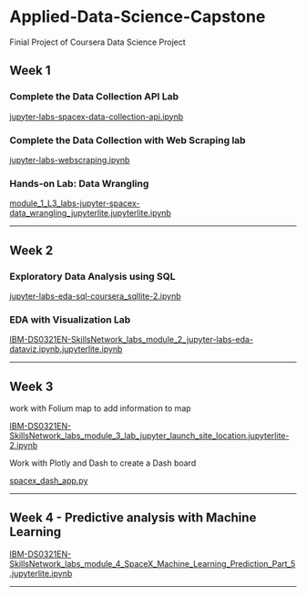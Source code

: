 # Applied-Data-Science-Capstone
Finial Project of Coursera Data Science Project


## Week 1

### **Complete the Data Collection API Lab**

[jupyter-labs-spacex-data-collection-api.ipynb](https://github.com/timfree/Applied-Data-Science-Capstone/blob/main/jupyter-labs-spacex-data-collection-api.ipynb)


### **Complete the Data Collection with Web Scraping lab**

[jupyter-labs-webscraping.ipynb](https://github.com/timfree/Applied-Data-Science-Capstone/blob/main/jupyter-labs-webscraping.ipynb)


### **Hands-on Lab: Data Wrangling**

[module_1_L3_labs-jupyter-spacex-data_wrangling_jupyterlite.jupyterlite.ipynb](https://github.com/timfree/Applied-Data-Science-Capstone/blob/main/module_1_L3_labs-jupyter-spacex-data_wrangling_jupyterlite.jupyterlite.ipynb)

---

## Week 2

### Exploratory Data Analysis using SQL


[jupyter-labs-eda-sql-coursera_sqllite-2.ipynb](https://github.com/timfree/Applied-Data-Science-Capstone/blob/main/jupyter-labs-eda-sql-coursera_sqllite-2.ipynb)



### **EDA with Visualization Lab**

[IBM-DS0321EN-SkillsNetwork_labs_module_2_jupyter-labs-eda-dataviz.ipynb.jupyterlite.ipynb](https://github.com/timfree/Applied-Data-Science-Capstone/blob/main/IBM-DS0321EN-SkillsNetwork_labs_module_2_jupyter-labs-eda-dataviz.ipynb.jupyterlite.ipynb)

---

## Week 3

work with Folium map to add information to map 

[IBM-DS0321EN-SkillsNetwork_labs_module_3_lab_jupyter_launch_site_location.jupyterlite-2.ipynb](https://github.com/timfree/Applied-Data-Science-Capstone/blob/main/IBM-DS0321EN-SkillsNetwork_labs_module_3_lab_jupyter_launch_site_location.jupyterlite-2.ipynb)

 
 Work with Plotly and Dash to create a Dash board

[spacex_dash_app.py](https://github.com/timfree/Applied-Data-Science-Capstone/blob/main/spacex_dash_app.py)

---

## Week 4 - Predictive analysis with Machine Learning

[IBM-DS0321EN-SkillsNetwork_labs_module_4_SpaceX_Machine_Learning_Prediction_Part_5.jupyterlite.ipynb](https://github.com/timfree/Applied-Data-Science-Capstone/blob/main/IBM-DS0321EN-SkillsNetwork_labs_module_4_SpaceX_Machine_Learning_Prediction_Part_5.jupyterlite.ipynb)

---
